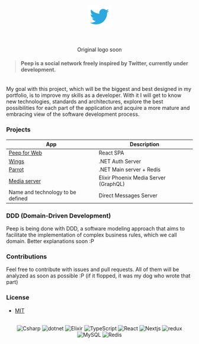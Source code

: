 <p align="center">
   <img src=".github/twitter.png" width="64" height="64"/>
</p>

<br/>

<p align="center">Original logo soon</p>

> #### Peep is a social network freely inspired by Twitter, currently under development.

<br/>
My goal with this project, which will be the biggest and best designed in my portfolio, is to improve my skills as a developer. With it I will get to know new technologies, standards and architectures, explore the best possibilities for each part of the application and acquire a more mature and embracing view of the software development process.
<br/>

### Projects


| App                                                         |  Description              |
| ----------------------------------------------------------- | ------------------------- |
| [Peep for Web](source/web)          | React SPA                                         | 
| [Wings](source/Wings)               | .NET Auth Server                                  |
| [Parrot](source/Parrot)             | .NET Main server + Redis                          |
| [Media server](source/media_server) | Elixir Phoenix Media Server (GraphQL)             |
| Name and technology to be defined   | Direct Messages Server                            |


### DDD (Domain-Driven Development)

Peep is being done with DDD, a software modeling approach that aims to facilitate the implementation of complex business rules, which we call domain.
Better explanations soon :P

### Contributions 

Feel free to contribute with issues and pull requests. All of them will be analyzed as soon as possible :P (if it flopped,
it was my dog who wrote that part)

### License 

- [MIT](https://choosealicense.com/licenses/mit/)

<br/>

<div align="center">
   <img alt="Csharp" src="https://img.shields.io/badge/-C%23-7022DC?style=flat-square&logo=c-sharp&logoColor=white" />
   <img alt="dotnet" src="https://img.shields.io/badge/-.NET-702D91?style=flat-square&logo=.net&logoColor=white" />
   <img alt="Elixir" src="https://img.shields.io/badge/elixir-%234B275F.svg?style=for-the-badge&logo=elixir&logoColor=white"/>
   <img alt="TypeScript" src="https://img.shields.io/badge/-TypeScript-007ACC?style=flat-square&logo=typescript&logoColor=white" />
   <img alt="React" src="https://img.shields.io/badge/-React-45b8d8?style=flat-square&logo=react&logoColor=white" />
   <img alt="Nextjs" src="https://img.shields.io/badge/-Nextjs-191929?style=flat-square&logo=next.js&logoColor=white" />
   <img alt="redux" src="https://img.shields.io/badge/-Redux-6c3995?style=flat-square&logo=redux&logoColor=white" />
   <img alt="MySQL" src="https://img.shields.io/badge/-MySQL-1a202c?style=flat-square&logo=MySQL&logoColor=white" /> 
   <img alt="Redis" src="https://img.shields.io/badge/-Redis-e93940?style=flat-square&logo=redis&logoColor=white" />
</div>